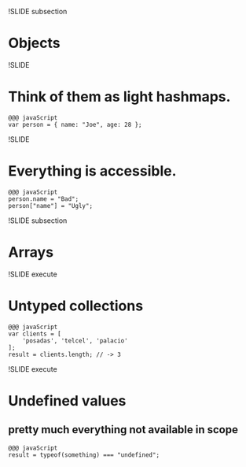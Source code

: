 !SLIDE subsection

# Objects #

!SLIDE

# Think of them as light hashmaps. #

    @@@ javaScript
    var person = { name: "Joe", age: 28 };

!SLIDE

# Everything is accessible. #

    @@@ javaScript
    person.name = "Bad";
    person["name"] = "Ugly";


!SLIDE subsection

# Arrays #

!SLIDE execute
# Untyped collections #

    @@@ javaScript
    var clients = [
        'posadas', 'telcel', 'palacio'
    ];
    result = clients.length; // -> 3

!SLIDE execute
# Undefined values #
## pretty much everything not available in scope ##

    @@@ javaScript
    result = typeof(something) === "undefined";

